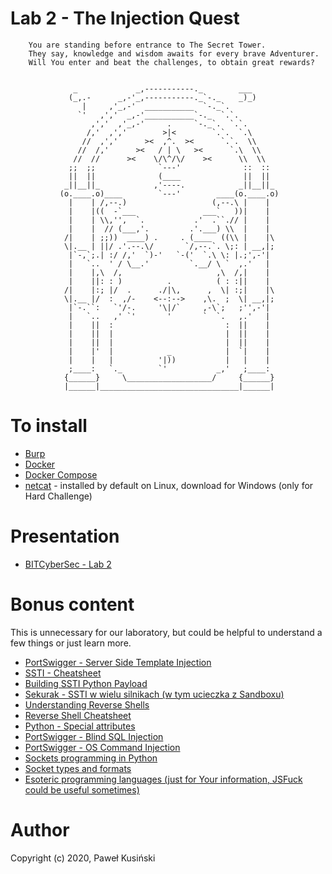 # Lab 2 - The Injection Quest

```
    You are standing before entrance to The Secret Tower.
    They say, knowledge and wisdom awaits for every brave Adventurer.
    Will You enter and beat the challenges, to obtain great rewards?


              _             _,-----------._        ___
             (_,.-      _,-'_,-----------._`-._    _)_)
                |     ,'_,-'  ___________  `-._`.
               `'   ,','  _,-'___________`-._  `.`.
                  ,','  ,'_,-'     .     `-._`.  `.`.
                 /,'  ,','        >|<        `.`.  `.\
                //  ,','      ><  ,^.  ><      `.`.  \\
               //  /,'      ><   / | \   ><      `.\  \\
              //  //      ><    \/\^/\/    ><      \\  \\
             ;;  ;;              `---'              ::  ::
             ||  ||              (____              ||  ||         
            _||__||_            ,'----.            _||__||_        
           (o.____.o)____        `---'        ____(o.____.o)       
             |    | /,--.)                   (,--.\ |    |
             |    |((  -`___               ___`   ))|    |
             |    | \\,'',  `.           .'  .``.// |    |
             |    |  // (___,'.         .'.___) \\  |    |
            /|    | ;;))  ____) .     . (____  ((\\ |    |\
            \|.__ | ||/ .'.--.\/       `/,--.`. \;: | __,|;
             |`-,`;.| :/ /,'  `)-'   `-('  `.\ \: |.;',-'|
             |   `..  ' / \__.'         `.__/ \ `  ,.'   |
             |    |,\  /,                     ,\  /,|    |
             |    ||: : )          .          ( : :||    |
            /|    |:; |/  .      ./|\,      ,  \| :;|    |\
            \|.__ |/  :  ,/-    <--:-->    ,\.  ;  \| __,|;
             |`-.``:   `'/-.     '\|/`     ,-\`;   ;'',-'|
             |   `..   ,' `'       '       `  `.   ,.'   |
             |    ||  :                         :  ||    |
             |    ||  |                         |  ||    |
             |    ||  |                         |  ||    |
             |    |'  |            _            |  `|    |
             |    |   |          '|))           |   |    |
             ;____:   `._        `'           _,'   ;____:
            {______}     \___________________/     {______}
            |______|_______________________________|______|
```

# To install

* [Burp](https://portswigger.net/)
* [Docker](https://docs.docker.com/get-docker/)
* [Docker Compose](https://docs.docker.com/compose/install/)
* [netcat](https://eternallybored.org/misc/netcat/) - installed by default on Linux, download for Windows (only for Hard Challenge)

# Presentation

* [BITCyberSec - Lab 2](https://docs.google.com/presentation/d/12c8591FqKSXGSwr0F2TNnR7QoXbyXRqF7906HU_dZKU/edit?usp=sharing)

# Bonus content
This is unnecessary for our laboratory, but could be helpful to understand a few things or just learn more.

* [PortSwigger - Server Side Template Injection](https://portswigger.net/research/server-side-template-injection)
* [SSTI - Cheatsheet](https://github.com/swisskyrepo/PayloadsAllTheThings/tree/master/Server%20Side%20Template%20Injection)
* [Building SSTI Python Payload](https://www.onsecurity.io/blog/server-side-template-injection-with-jinja2/)
* [Sekurak - SSTI w wielu silnikach (w tym ucieczka z Sandboxu)](https://sekurak.pl/podatnosc-server-side-template-injections/)
* [Understanding Reverse Shells](https://www.netsparker.com/blog/web-security/understanding-reverse-shells/)
* [Reverse Shell Cheatsheet](https://github.com/swisskyrepo/PayloadsAllTheThings/blob/master/Methodology%20and%20Resources/Reverse%20Shell%20Cheatsheet.md)
* [Python - Special attributes](https://docs.python.org/3.9/library/stdtypes.html#special-attributes)
* [PortSwigger - Blind SQL Injection](https://portswigger.net/web-security/sql-injection/blind)
* [PortSwigger - OS Command Injection](https://portswigger.net/web-security/os-command-injection)
* [Sockets programming in Python](https://docs.python.org/3/howto/sockets.html)
* [Socket types and formats](https://man7.org/linux/man-pages/man2/socket.2.html)
* [Esoteric programming languages (just for Your information, JSFuck could be useful sometimes)](https://en.wikipedia.org/wiki/Esoteric_programming_language)

# Author

Copyright (c) 2020, Paweł Kusiński